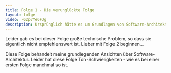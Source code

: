 ```yaml
---
title: Folge 1 - Die verunglückte Folge
layout: folge
video: -G2p7Ye6FJg
description: Ursprünglich hätte es um Grundlagen von Software-Architektur gehen sollen - aber leider gab es zu große technische Problem
---
```


Leider gab es bei dieser Folge große technische Problem, so dass sie
eigentlich nicht empfehlenswert ist. Lieber mit Folge 2 beginnen...

Diese Folge behandelt meine grundlegenden Ansichten über
Software-Architektur. Leider hat diese Folge Ton-Schwierigkeiten - wie
es bei einer ersten Folge manchmal so ist.
